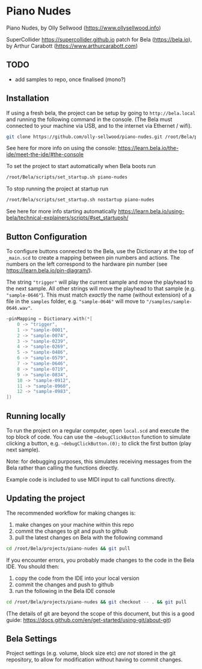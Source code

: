 # Piano Nudes

Piano Nudes, by Olly Sellwood (https://www.ollysellwood.info)

SuperCollider https://supercollider.github.io patch for Bela (https://bela.io), by Arthur Carabott (https://www.arthurcarabott.com)

## TODO

-   add samples to repo, once finalised (mono?)

## Installation

If using a fresh bela, the project can be setup by going to `http://bela.local` and running the following command in the console. (The Bela must connected to your machine via USB, and to the internet via Ethernet / wifi).

```sh
git clone https://github.com/olly-sellwood/piano-nudes.git /root/Bela/projects/piano-nudes
```

See here for more info on using the console: https://learn.bela.io/the-ide/meet-the-ide/#the-console

To set the project to start automatically when Bela boots run

```sh
/root/Bela/scripts/set_startup.sh piano-nudes
```

To stop running the project at startup run

```sh
/root/Bela/scripts/set_startup.sh nostartup piano-nudes
```

See here for more info starting automatically https://learn.bela.io/using-bela/technical-explainers/scripts/#set_startupsh/


## Button Configuration

To configure buttons connected to the Bela, use the Dictionary at the top of `_main.scd` to create a mapping between pin numbers and actions. The numbers on the left correspond to the hardware pin number (see https://learn.bela.io/pin-diagram/).

The string `"trigger"` will play the current sample and move the playhead to the next sample. All other strings will move the playhead to that sample (e.g. `"sample-0646"`). This must match *exactly* the name (without extension) of a file in the `samples` folder, e.g. `"sample-0646"` will move to `"/samples/sample-0646.wav"`.

```c++
~pinMapping = Dictionary.with(*[
    0 -> "trigger",
    1 -> "sample-0001",
    2 -> "sample-0074",
    3 -> "sample-0239",
    4 -> "sample-0269",
    5 -> "sample-0486",
    6 -> "sample-0579",
    7 -> "sample-0646",
    8 -> "sample-0719",
    9 -> "sample-0834",
    10 -> "sample-0912",
    11 -> "sample-0960",
    12 -> "sample-0983",
])
```

## Running locally

To run the project on a regular computer, open `local.scd` and execute the top block of code. You can use the `~debugClickButton` function to simulate clicking a button, e.g. `~debugClickButton.(0);` to click the first button (play next sample). 

Note: for debugging purposes, this simulates receiving messages from the Bela rather than calling the functions directly. 

Example code is included to use MIDI input to call functions directly.

## Updating the project

The recommended workflow for making changes is:

1.  make changes on your machine within this repo
1.  commit the changes to git and push to github
1.  pull the latest changes on Bela with the following command

```sh
cd /root/Bela/projects/piano-nudes && git pull
```

If you encounter errors, you probably made changes to the code in the Bela IDE. You should then:

1.  copy the code from the IDE into your local version
1.  commit the changes and push to github
1.  run the following in the Bela IDE console

```sh
cd /root/Bela/projects/piano-nudes && git checkout -- . && git pull
```

(The details of git are beyond the scope of this document, but this is a good guide: https://docs.github.com/en/get-started/using-git/about-git)


## Bela Settings

Project settings (e.g. volume, block size etc) _are not_ stored in the git repository, to allow for modification without having to commit changes.
